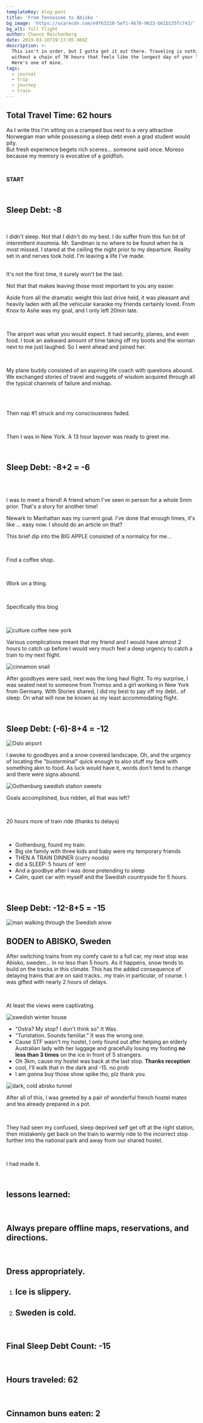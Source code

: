 ```yaml
---
templateKey: blog-post
title: 'From Tennessee to Abisko '
bg_image: 'https://ucarecdn.com/e9f63210-5ef1-4670-9633-b61b135fc743/'
bg_alt: full flight
author: Chance Reichenberg
date: 2019-03-16T19:17:05.969Z
description: >-
  This isn't in order, but I gotta get it out there. Traveling is nothing
  without a chain of 76 hours that feels like the longest day of your life.
  Here's one of mine.
tags:
  - journal
  - trip
  - journey
  - train
---
```

<div class="article-text">

## Total Travel Time: 62 hours

As I write this I'm sitting on a cramped bus next to a very attractive Norwegian man while possessing a sleep debt even a grad student would pity.
<br/>
But fresh experience begets rich scenes... someone said once.
Moreso because my memory is evocative of a goldfish.

<br/>

**START**

<br/>

## Sleep Debt: -8

<br/>

I didn't sleep. Not that I didn't do my best. I do suffer from this fun bit of intermittent insomnia. Mr. Sandman is no where to be found when he is most missed. I stared at the ceiling the night prior to my departure. Reality set in and nerves took hold. I'm leaving a life I've made. 

<br/>It's not the first time, it surely won't be the last. 

Not that that makes leaving those most important to you any easier.<br/>

Aside from all the dramatic weight this last drive held, it was pleasant and heavily laden with all the vehicular karaoke my friends certainly loved. From Knox to Ashe was my goal, and I only left 20min late.

<br/>

The airport was what you would expect. It had security, planes, and even food. I took an awkward amount of time taking off my boots and the woman next to me just laughed. So I went ahead and joined her.

<br/>

My plane buddy consisted of an aspiring life coach with questions abound. We exchanged stories of travel and nuggets of wisdom acquired through all the typical channels of failure and mishap. 

<br/>

<br/>

Then nap #1 struck and my consciousness faded.

<br/> 

Then I was in New York. A 13 hour layover was ready to greet me.

<br/>

## Sleep Debt: -8+2 = -6

<br/>

<br/> 

I was to meet a friend! A friend whom I've seen in person for a whole 5min prior. That's a story for another time!

Newark to Manhattan was my current goal. I've done that enough times, it's like ... easy now. I should do an article on that?

This brief dip into the BIG APPLE consisted of a normalcy for me... 

<br/>

Find a coffee shop.

<br/>

Work on a thing.

<br/>

Specifically this blog

<br/>

</div>

<div class="article-image">

![culture coffee new york](https://ucarecdn.com/0079456d-e685-4df5-99a4-c49d79050ed4/-/resize/1000x/-/quality/lighter/ "culture coffee new york")

</div>

<div class="article-text">

Various complications meant that my friend and I would have almost 2 hours to catch up before I would very much feel a deep urgency to catch a train to my next flight.

</div>

<div class="article-image">

![cinnamon snail](https://ucarecdn.com/5a875ff0-c020-4410-809c-143b5afb5805/-/resize/1000x/-/quality/lighter/ "cinnamon snail vegan")

</div>

<div class="article-text">

After goodbyes were said, next was the long haul flight. To my surprise, I was seated next to someone from Tromso and a girl working in New York from Germany. With Stories shared, I did my best to pay off my debt.. of sleep. On what will now be known as my least accommodating flight. 

<br/>

## Sleep Debt: (-6)-8+4 = -12

</div>

<div class="article-image">

![Oslo airport](https://ucarecdn.com/2a0d23a8-24c9-49a4-969f-159da37e7f42/-/resize/1000x/-/quality/lighter/ "oslo airport")

</div>

<div class="article-text">

I awoke to goodbyes and a snow covered landscape. Oh, and the urgency of locating the "busterminal" quick enough to also stuff my face with something akin to food. As luck would have it, words don't tend to change and there were signs abound.

</div>

<div class="article-image">

![Gothenburg swedish station sweets](https://ucarecdn.com/178c4882-79ad-4534-9a11-1f65a173cae9/-/resize/1000x/-/quality/lighter/ "Gothenburg swedish station sweets")

</div>

<div class="article-text">

Goals accomplished, bus ridden, all that was left? 

<br/>

20 hours more of train ride (thanks to delays)

<br/>

* Gothenburg, found my train.
* Big ole family with three kids and baby were my temporary friends
* THEN A TRAIN DINNER (curry noods)
* did a SLEEP: 5 hours of 'em!
* And a goodbye after I was done pretending to sleep
* Calm, quiet car with myself and the Swedish countryside for 5 hours.

<br/>

## Sleep Debt: -12-8+5 = -15

</div>

<div class="article-image">

![man walking through the Swedish snow](https://ucarecdn.com/f3b64791-78b7-4b39-8c58-750266930a63/-/resize/1000x/-/quality/lighter/ "man walking through the Swedish snow")

</div>

<div class="article-text">

## BODEN to ABISKO, Sweden

After switching trains from my comfy cave to a full car, my next stop was Abisko, sweden... in no less than 5 hours. As it happens, snow tends to build on the tracks in this climate. This has the added consequence of delaying trains that are on said tracks.. my train in particular, of course. I was gifted with nearly 2 hours of delays.

<br/>

At least the views were captivating.

</div>

<div class="article-image">

![swedish winter house](https://ucarecdn.com/b518a789-f54f-43d5-84e3-5ff1f09b3b51/-/resize/1000x/-/quality/lighter/ "swedish winter house")

</div>

<div class="article-text">

* "Ostra? My stop? I don't think so" It Was.
* "Turistation. Sounds familiar." It was the wrong one.
* Cause STF wasn't my hostel, I only found out after helping an elderly Australian lady with her luggage and gracefully losing my footing **no less than 3 times** on the ice in front of 5 strangers.
* Oh 3km, cause my hostel was back at the last stop. **Thanks reception**
* cool, I'll walk that in the dark and -15. no prob
* I am gonna buy those show spike tho, plz thank you.

</div>

<div class="article-image">

![dark, cold abisko tunnel](https://ucarecdn.com/d344262f-fc1d-4860-a410-58dc3e3e62ed/-/resize/1000x/-/quality/lighter/ "dark, cold abisko tunnel")

</div>

<div class="article-text">

After all of this, I was greeted by a pair of wonderful french hostel mates and tea already prepared in a pot.

<br/>

They had seen my confused, sleep deprived self get off at the right station, then mistakenly get back on the train to warmly ride to the incorrect stop further into the national park and away from our shared hostel.

<br/>

I had made it.

<br/>

## lessons learned:

<br/>

## Always prepare offline maps, reservations, and directions.

<br/>

## Dress appropriately.

1. ## Ice is slippery.
2. ## Sweden is cold.

<br/>

## Final Sleep Debt Count: -15

<br/>

## Hours traveled: 62

<br/>

## Cinnamon buns eaten: 2

</div>
